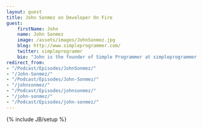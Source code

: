 ```yaml
---
layout: guest
title: John Sonmez on Developer On Fire
guest:
    firstName: John
    name: John Sonmez
    image: /assets/images/JohnSonmez.jpg
    blog: http://www.simpleprogrammer.com/
    twitter: simpleprogrammr
    bio: "John is the founder of Simple Programmer at simpleprogrammer.com, where he tirelessly pursues his vision of transforming complex issues into simple solutions. He is a prolific producer of developer training on Pluralsight. He's a seasoned software professional, podcaster, author, entrepreneur, and fitness enthusiast. John is a life coach for software developers, and helps software engineers, programmers and other technical professionals boost their careers and live a more fulfilled life. He empowers them to accomplish their goals by making the complex simple and is the author of Soft Skills: The software developer's life manual."
redirect_from:
- "/Podcast/Episodes/JohnSonmez/"
- "/John-Sonmez/"
- "/Podcast/Episodes/John-Sonmez/"
- "/johnsonmez/"
- "/Podcast/Episodes/johnsonmez/"
- "/john-sonmez/"
- "/Podcast/Episodes/john-sonmez/"
---
```

{% include JB/setup %}
